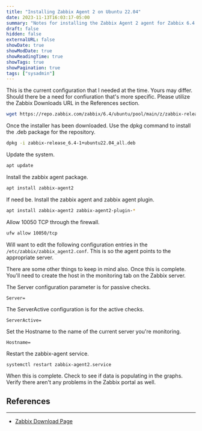 ```yaml
---
title: "Installing Zabbix Agent 2 on Ubuntu 22.04"
date: 2023-11-13T16:03:17-05:00
summary: "Notes for installing the Zabbix Agent 2 agent for Zabbix 6.4."
draft: false
hidden: false
externalURL: false
showDate: true
showModDate: true
showReadingTime: true
showTags: true
showPagination: true
tags: ["sysadmin"]
---
```


This is the current configuration that I needed at the time. Yours may
differ. Should there be a need for confiuration that's more specific.
Please utilize the Zabbix Downloads URL in the References section.

```sh
wget https://repo.zabbix.com/zabbix/6.4/ubuntu/pool/main/z/zabbix-release/zabbix-release_6.4-1+ubuntu22.04_all.deb
```

Once the installer has been downloaded. Use the dpkg command to install
the .deb package for the repository.

```sh
dpkg -i zabbix-release_6.4-1+ubuntu22.04_all.deb
```

Update the system.

```sh
apt update 
```

Install the zabbix agent package.

```sh
apt install zabbix-agent2
```

If need be. Install the zabbix agent and zabbix agent plugin.

```sh
apt install zabbix-agent2 zabbix-agent2-plugin-*
```

Allow 10050 TCP through the firewall.

```sh
ufw allow 10050/tcp
```

Will want to edit the following configuration entries in the
```/etc/zabbix/zabbix_agent2.conf```. This is so the agent points to the
appropriate server.

There are some other things to keep in mind also. Once this is complete.
You'll need to create the host in the monitoring tab on the Zabbix
server.

The Server configuration parameter is for passive checks.

```
Server=
```

The ServerActive configuration is for the active checks.

```
ServerActive=
```

Set the Hostname to the name of the current server you're monitoring.

```
Hostname=
```

Restart the zabbix-agent service.

```sh
systemctl restart zabbix-agent2.service
```

When this is complete. Check to see if data is populating in the graphs.
Verify there aren't any problems in the Zabbix portal as well.

## References
---

- [Zabbix Download Page](https://www.zabbix.com/download?zabbix=6.4)
